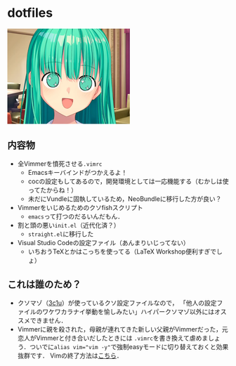 # dotfiles

![とーかちゃんかわいい](touka.png)

## 内容物
* 全Vimmerを憤死させる`.vimrc`
  * Emacsキーバインドがつかえるよ！
  * cocの設定もしてあるので，開発環境としては一応機能する（むかしは使ってたからね！）
  * 未だにVundleに固執しているため，NeoBundleに移行した方が良い？
* Vimmerをいじめるためのクソfishスクリプト
  * `emacs`って打つのだるいんだもん．
* 割と頭の悪い`init.el`（近代化済？）
  * `straight.el`に移行した
* Visual Studio Codeの設定ファイル（あんまりいじってない）
  * いちおうTeXとかはこっちを使ってる（LaTeX Workshop便利すぎでしょ）

## これは誰のため？
* クソマゾ（[3c1u](https://github.com/3c1u)）が使っているクソ設定ファイルなので，
「他人の設定ファイルのワケワカラナイ挙動を愉しみたい」ハイパークソマゾ以外にはオススメできません．
* Vimmerに親を殺された，母親が連れてきた新しい父親がVimmerだった，元恋人がVimmerと付き合いだしたときには
`.vimrc`を書き換えて虐めましょう．ついでに`alias vim="vim -y"`で強制easyモードに切り替えておくと効果抜群です．
Vimの終了方法は[こちら](https://github.com/hakluke/how-to-exit-vim)．

